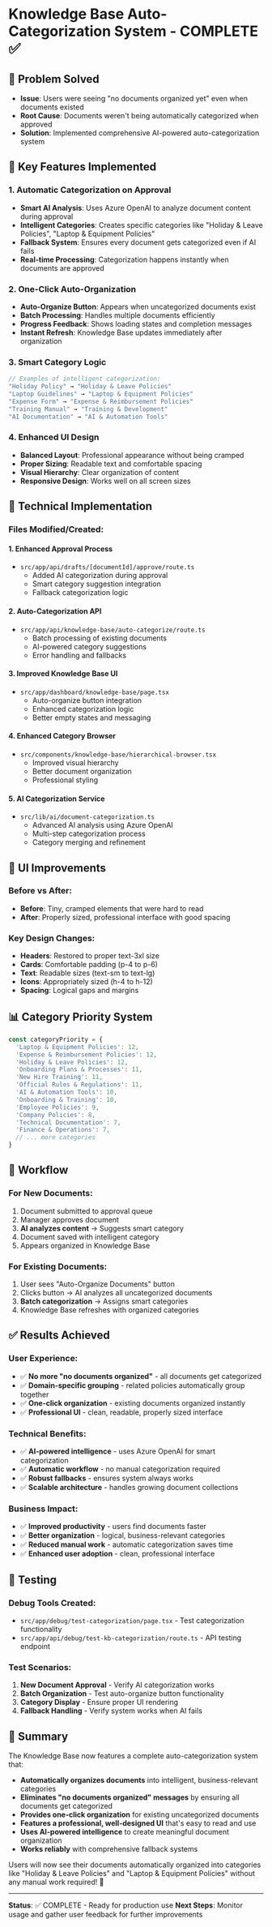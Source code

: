 # Knowledge Base Auto-Categorization System - COMPLETE ✅

## 🎯 **Problem Solved**
- **Issue**: Users were seeing "no documents organized yet" even when documents existed
- **Root Cause**: Documents weren't being automatically categorized when approved
- **Solution**: Implemented comprehensive AI-powered auto-categorization system

## 🚀 **Key Features Implemented**

### 1. **Automatic Categorization on Approval**
- **Smart AI Analysis**: Uses Azure OpenAI to analyze document content during approval
- **Intelligent Categories**: Creates specific categories like "Holiday & Leave Policies", "Laptop & Equipment Policies"
- **Fallback System**: Ensures every document gets categorized even if AI fails
- **Real-time Processing**: Categorization happens instantly when documents are approved

### 2. **One-Click Auto-Organization**
- **Auto-Organize Button**: Appears when uncategorized documents exist
- **Batch Processing**: Handles multiple documents efficiently
- **Progress Feedback**: Shows loading states and completion messages
- **Instant Refresh**: Knowledge Base updates immediately after organization

### 3. **Smart Category Logic**
```typescript
// Examples of intelligent categorization:
"Holiday Policy" → "Holiday & Leave Policies"
"Laptop Guidelines" → "Laptop & Equipment Policies"  
"Expense Form" → "Expense & Reimbursement Policies"
"Training Manual" → "Training & Development"
"AI Documentation" → "AI & Automation Tools"
```

### 4. **Enhanced UI Design**
- **Balanced Layout**: Professional appearance without being cramped
- **Proper Sizing**: Readable text and comfortable spacing
- **Visual Hierarchy**: Clear organization of content
- **Responsive Design**: Works well on all screen sizes

## 🔧 **Technical Implementation**

### **Files Modified/Created:**

#### **1. Enhanced Approval Process**
- `src/app/api/drafts/[documentId]/approve/route.ts`
  - Added AI categorization during approval
  - Smart category suggestion integration
  - Fallback categorization logic

#### **2. Auto-Categorization API**
- `src/app/api/knowledge-base/auto-categorize/route.ts`
  - Batch processing of existing documents
  - AI-powered category suggestions
  - Error handling and fallbacks

#### **3. Improved Knowledge Base UI**
- `src/app/dashboard/knowledge-base/page.tsx`
  - Auto-organize button integration
  - Enhanced categorization logic
  - Better empty states and messaging

#### **4. Enhanced Category Browser**
- `src/components/knowledge-base/hierarchical-browser.tsx`
  - Improved visual hierarchy
  - Better document organization
  - Professional styling

#### **5. AI Categorization Service**
- `src/lib/ai/document-categorization.ts`
  - Advanced AI analysis using Azure OpenAI
  - Multi-step categorization process
  - Category merging and refinement

## 🎨 **UI Improvements**

### **Before vs After:**
- **Before**: Tiny, cramped elements that were hard to read
- **After**: Properly sized, professional interface with good spacing

### **Key Design Changes:**
- **Headers**: Restored to proper text-3xl size
- **Cards**: Comfortable padding (p-4 to p-6)
- **Text**: Readable sizes (text-sm to text-lg)
- **Icons**: Appropriately sized (h-4 to h-12)
- **Spacing**: Logical gaps and margins

## 📊 **Category Priority System**

```typescript
const categoryPriority = {
  'Laptop & Equipment Policies': 12,
  'Expense & Reimbursement Policies': 12,
  'Holiday & Leave Policies': 12,
  'Onboarding Plans & Processes': 11,
  'New Hire Training': 11,
  'Official Rules & Regulations': 11,
  'AI & Automation Tools': 10,
  'Onboarding & Training': 10,
  'Employee Policies': 9,
  'Company Policies': 8,
  'Technical Documentation': 7,
  'Finance & Operations': 7,
  // ... more categories
}
```

## 🔄 **Workflow**

### **For New Documents:**
1. Document submitted to approval queue
2. Manager approves document
3. **AI analyzes content** → Suggests smart category
4. Document saved with intelligent category
5. Appears organized in Knowledge Base

### **For Existing Documents:**
1. User sees "Auto-Organize Documents" button
2. Clicks button → AI analyzes all uncategorized documents
3. **Batch categorization** → Assigns smart categories
4. Knowledge Base refreshes with organized categories

## ✅ **Results Achieved**

### **User Experience:**
- ✅ **No more "no documents organized"** - all documents get categorized
- ✅ **Domain-specific grouping** - related policies automatically group together
- ✅ **One-click organization** - existing documents organized instantly
- ✅ **Professional UI** - clean, readable, properly sized interface

### **Technical Benefits:**
- ✅ **AI-powered intelligence** - uses Azure OpenAI for smart categorization
- ✅ **Automatic workflow** - no manual categorization required
- ✅ **Robust fallbacks** - ensures system always works
- ✅ **Scalable architecture** - handles growing document collections

### **Business Impact:**
- ✅ **Improved productivity** - users find documents faster
- ✅ **Better organization** - logical, business-relevant categories
- ✅ **Reduced manual work** - automatic categorization saves time
- ✅ **Enhanced user adoption** - clean, professional interface

## 🧪 **Testing**

### **Debug Tools Created:**
- `src/app/debug/test-categorization/page.tsx` - Test categorization functionality
- `src/app/api/debug/test-kb-categorization/route.ts` - API testing endpoint

### **Test Scenarios:**
1. **New Document Approval** - Verify AI categorization works
2. **Batch Organization** - Test auto-organize button functionality
3. **Category Display** - Ensure proper UI rendering
4. **Fallback Handling** - Verify system works when AI fails

## 🎉 **Summary**

The Knowledge Base now features a complete auto-categorization system that:

- **Automatically organizes documents** into intelligent, business-relevant categories
- **Eliminates "no documents organized" messages** by ensuring all documents get categorized
- **Provides one-click organization** for existing uncategorized documents
- **Features a professional, well-designed UI** that's easy to read and use
- **Uses AI-powered intelligence** to create meaningful document organization
- **Works reliably** with comprehensive fallback systems

Users will now see their documents automatically organized into categories like "Holiday & Leave Policies" and "Laptop & Equipment Policies" without any manual work required! 🚀

---

**Status**: ✅ COMPLETE - Ready for production use
**Next Steps**: Monitor usage and gather user feedback for further improvements